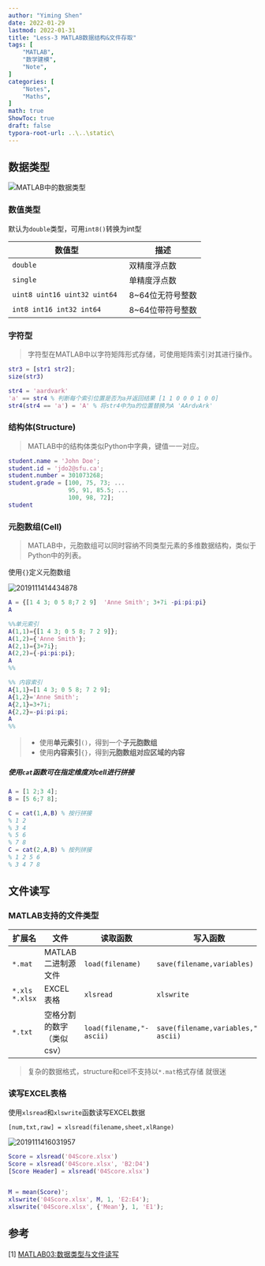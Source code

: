 ```yaml
---
author: "Yiming Shen"
date: 2022-01-29
lastmod: 2022-01-31
title: "Less-3 MATLAB数据结构&文件存取"
tags: [
    "MATLAB",
    "数学建模",
    "Note",
]
categories: [
    "Notes", 
    "Maths",
]
math: true
ShowToc: true
draft: false
typora-root-url: ..\..\static\
---
```


## 数据类型

![MATLAB中的数据类型](https://img-blog.csdnimg.cn/20191112184307618.png)

### 数值类型

默认为`double`类型，可用`int8()`转换为int型

| 数值型             | 描述 |
| ------------------ | ---- |
| `double`           | 双精度浮点数 |
| `single` | 单精度浮点数 |
| `uint8 uint16 uint32 uint64 ` | 8~64位无符号整数 |
| `int8 int16 int32 int64`           | 8~64位带符号整数 |

### 字符型

> 字符型在MATLAB中以字符矩阵形式存储，可使用矩阵索引对其进行操作。

```matlab
str3 = [str1 str2];
size(str3)

str4 = 'aardvark'
'a' == str4 % 判断每个索引位置是否为a并返回结果 [1 1 0 0 0 1 0 0]
str4(str4 == 'a') = 'A' % 将str4中为a的位置替换为A 'AArdvArk'
```



### 结构体(Structure)

>  MATLAB中的结构体类似Python中字典，键值一一对应。

```matlab
student.name = 'John Doe';
student.id = 'jdo2@sfu.ca';
student.number = 301073268;
student.grade = [100, 75, 73; ...
                 95, 91, 85.5; ...
                 100, 98, 72];
student

```



### 元胞数组(Cell)

> MATLAB中，元胞数组可以同时容纳不同类型元素的多维数据结构，类似于Python中的列表。

使用`{}`定义元胞数组

![2019111414434878](https://img-blog.csdnimg.cn/2019111414434878.png)

```matlab
A = {[1 4 3; 0 5 8;7 2 9]  'Anne Smith'; 3+7i -pi:pi:pi}
A

%%单元索引
A(1,1)={[1 4 3; 0 5 8; 7 2 9]};
A(1,2)={'Anne Smith'};
A(2,1)={3+7i};
A(2,2)={-pi:pi:pi};
A
%%

%% 内容索引
A{1,1}=[1 4 3; 0 5 8; 7 2 9];
A{1,2}='Anne Smith';
A{2,1}=3+7i;
A{2,2}=-pi:pi:pi;
A
%%
```

> - 使用**单元索引**`()`，得到一个**子元胞数组**
> - 使用**内容索引**`{}`，得到**元胞数组对应区域的内容**

##### 使用`cat`函数可在指定维度对cell进行拼接

```matlab
A = [1 2;3 4];
B = [5 6;7 8];

C = cat(1,A,B) % 按行拼接
% 1 2
% 3 4
% 5 6
% 7 8
C = cat(2,A,B) % 按列拼接
% 1 2 5 6
% 3 4 7 8


```



## 文件读写

### MATLAB支持的文件类型

| 扩展名         | 文件                      | 读取函数                 | 写入函数                           |
| -------------- | ------------------------- | ------------------------ | ---------------------------------- |
| `*.mat`        | MATLAB二进制源文件        | `load(filename)`         | `save(filename,variables)`         |
| `*.xls *.xlsx` | EXCEL表格                 | `xlsread`                | `xlswrite`                         |
| `*.txt`        | 空格分割的数字（类似csv） | `load(filename,"-ascii)` | `save(filename,variables,"-ascii)` |

> 复杂的数据格式，structure和cell不支持以`*.mat`格式存储 就很迷

### 读写EXCEL表格

使用`xlsread`和`xlswrite`函数读写EXCEL数据

`[num,txt,raw] = xlsread(filename,sheet,xlRange)`

![2019111416031957](https://img-blog.csdnimg.cn/2019111416031957.png)

```matlab
Score = xlsread('04Score.xlsx')
Score = xlsread('04Score.xlsx', 'B2:D4')
[Score Header] = xlsread('04Score.xlsx')


M = mean(Score)';
xlswrite('04Score.xlsx', M, 1, 'E2:E4');
xlswrite('04Score.xlsx', {'Mean'}, 1, 'E1');

```



## 参考

[1] [MATLAB03:数据类型与文件读写](https://blog.csdn.net/ncepu_Chen/article/details/103065580)
